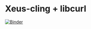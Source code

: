# Xeus-cling + libcurl 
[![Binder](https://mybinder.org/badge_logo.svg)](https://mybinder.org/v2/gh/Throttler/TestProject/master?urlpath=lab)
